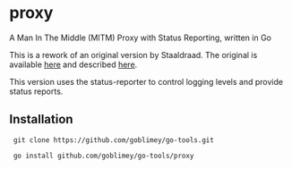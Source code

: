 # proxy
A Man In The Middle (MITM) Proxy with Status Reporting, written in Go

This is a rework of an original version by Staaldraad.
The original is available [here](https://github.com/staaldraad/tcpprox)
and described [here](https://staaldraad.github.io/2016/12/11/tcpprox/).

This version uses the status-reporter to control logging levels and provide status reports.

## Installation
     git clone https://github.com/goblimey/go-tools.git

     go install github.com/goblimey/go-tools/proxy
